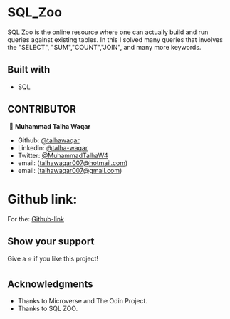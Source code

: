 # SQL_Zoo

SQL Zoo is the online resource where one can actually build and run queries against existing tables. In this I solved many queries that involves the "SELECT", "SUM","COUNT","JOIN", and many more keywords.

## Built with

- SQL

## CONTRIBUTOR

​
👤 **Muhammad Talha Waqar**

- Github: [@talhawaqar](https://github.com/talhawaqar)
- Linkedin: [@talha-waqar](https://www.linkedin.com/in/talha-waqar-977257145/)
- Twitter: [@MuhammadTalhaW4](https://twitter.com/MuhammadTalhaW4)
- email: (talhawaqar007@hotmail.com)
- email: (talhawaqar007@gmail.com)

# Github link:

For the: [Github-link](https://github.com/Dipeshtwis/SQL_Zoo)

## Show your support

Give a ⭐️ if you like this project!

## Acknowledgments

- Thanks to Microverse and The Odin Project.
- Thanks to SQL ZOO.
